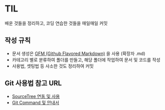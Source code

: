# TIL <Todya I Learned>

배운 것들을 정리하고, 코딩 연습한 것들을 매일매일 커밋

## 작성 규칙

- 문서 생성은 [GFM (Github Flavored Markdown)](https://help.github.com/categories/writing-on-github/) 을 사용 (확장자 .md)
- 카테고리 별로 분류하여 폴더를 만들고, 해당 폴더에 작업하여 문서 및 코드를 작성
- 사용법, 셋팅법 등 사소한 것도 정리하여 커밋

## Git 사용법 참고 URL

- [SourceTree 연동 및 사용](http://www.slideshare.net/flyskykr/github-46014813)
- [Git Command 및 안내서](https://rogerdudler.github.io/git-guide/index.ko.html)
